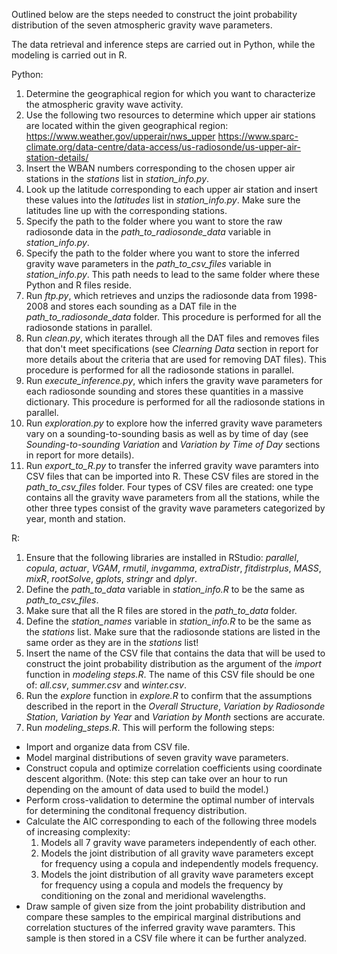 Outlined below are the steps needed to construct the joint probability distribution of the seven atmospheric gravity wave parameters.

The data retrieval and inference steps are carried out in Python, while the modeling is carried out in R. 

Python:
1. Determine the geographical region for which you want to characterize the atmospheric gravity wave activity.
2. Use the following two resources to determine which upper air stations are located within the given geographical region:
https://www.weather.gov/upperair/nws_upper 
https://www.sparc-climate.org/data-centre/data-access/us-radiosonde/us-upper-air-station-details/
3. Insert the WBAN numbers corresponding to the chosen upper air stations in the _stations_ list in _station_info.py_.
4. Look up the latitude corresponding to each upper air station and insert these values into the _latitudes_ list in _station_info.py_. Make sure the latitudes line up with the corresponding stations.
5. Specify the path to the folder where you want to store the raw radiosonde data in the _path_to_radiosonde_data_ variable in _station_info.py_. 
6. Specify the path to the folder where you want to store the inferred gravity wave parameters in the _path_to_csv_files_ variable in _station_info.py_. This path needs to lead to the same folder where these Python and R files reside.
7. Run _ftp.py_, which retrieves and unzips the radiosonde data from 1998-2008 and stores each sounding as a DAT file in the _path_to_radiosonde_data_ folder. This procedure is performed for all the radiosonde stations in parallel.
8. Run _clean.py_, which iterates through all the DAT files and removes files that don't meet specifications (see _Clearning Data_ section in report for more details about the criteria that are used for removing DAT files). This procedure is performed for all the radiosonde stations in parallel.
9. Run _execute_inference.py_, which infers the gravity wave parameters for each radiosonde sounding and stores these quantities in a massive dictionary. This procedure is performed for all the radiosonde stations in parallel.
10. Run _exploration.py_ to explore how the inferred gravity wave parameters vary on a sounding-to-sounding basis as well as by time of day (see _Sounding-to-sounding Variation_ and _Variation by Time of Day_ sections in report for more details). 
11. Run _export_to_R.py_ to transfer the inferred gravity wave paramters into CSV files that can be imported into R. These CSV files are stored in the _path_to_csv_files_ folder. Four types of CSV files are created: one type contains all the gravity wave parameters from all the stations, while the other three types consist of the gravity wave parameters categorized by year, month and station.

R:
1. Ensure that the following libraries are installed in RStudio: _parallel_, _copula_, _actuar_, _VGAM_, _rmutil_, _invgamma_, _extraDistr_, _fitdistrplus_, _MASS_, _mixR_, _rootSolve_, _gplots_, _stringr_ and _dplyr_.
2. Define the _path_to_data_ variable in _station_info.R_ to be the same as _path_to_csv_files_. 
3. Make sure that all the R files are stored in the _path_to_data_ folder. 
4. Define the _station_names_ variable in _station_info.R_ to be the same as the _stations_ list. Make sure that the radiosonde stations are listed in the same order as they are in the _stations_ list!
5. Insert the name of the CSV file that contains the data that will be used to construct the joint probability distribution as the argument of the _import_ function in _modeling steps.R_. The name of this CSV file should be one of: _all.csv_, _summer.csv_ and _winter.csv_. 
6. Run the _explore_ function in _explore.R_ to confirm that the assumptions described in the report in the _Overall Structure_, _Variation by Radiosonde Station_, _Variation by Year_ and _Variation by Month_ sections are accurate. 
7. Run _modeling_steps.R_. This will perform the following steps:
  * Import and organize data from CSV file.
  * Model marginal distributions of seven gravity wave parameters.
  * Construct copula and optimize correlation coefficients using coordinate descent algorithm. (Note: this step can take over an hour to run depending on the amount of data used to build the model.)
  * Perform cross-validation to determine the optimal number of intervals for determining the conditonal frequency distribution.
  * Calculate the AIC corresponding to each of the following three models of increasing complexity:
    1. Models all 7 gravity wave parameters independently of each other.
    2. Models the joint distribution of all gravity wave parameters except for frequency using a copula and independently models frequency. 
    3. Models the joint distribution of all gravity wave parameters except for frequency using a copula and models the frequency by conditioning on the zonal and meridional wavelengths. 
  * Draw sample of given size from the joint probability distribution and compare these samples to the empirical marginal distributions and correlation stuctures of the inferred gravity wave paramters. This sample is then stored in a CSV file where it can be further analyzed.

